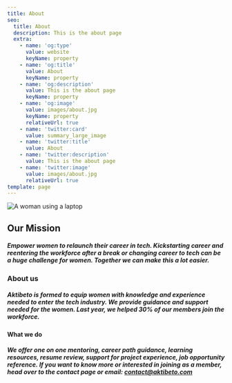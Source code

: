 ```yaml
---
title: About
seo:
  title: About
  description: This is the about page
  extra:
    - name: 'og:type'
      value: website
      keyName: property
    - name: 'og:title'
      value: About
      keyName: property
    - name: 'og:description'
      value: This is the about page
      keyName: property
    - name: 'og:image'
      value: images/about.jpg
      keyName: property
      relativeUrl: true
    - name: 'twitter:card'
      value: summary_large_image
    - name: 'twitter:title'
      value: About
    - name: 'twitter:description'
      value: This is the about page
    - name: 'twitter:image'
      value: images/about.jpg
      relativeUrl: true
template: page
---
```

![A woman using a laptop](/images/about.jpg)

## **Our Mission**

##### Empower women to relaunch their career in tech. Kickstarting career and reentering the workforce after a break or changing career to tech can be a huge challenge for women. Together we can make this a lot easier.

### About us

##### Aktibeto is formed to equip women with knowledge and experience needed to enter the tech industry. We provide guidance and support needed for the women. Last year, we helped 30% of our members join the workforce.

#### What we do

##### We offer one on one mentoring, career path guidance, learning resources, resume review, support for project experience, job opportunity reference. If you want to know more or interested in joining as a member, head over to the contact page or email: contact@aktibeto.com
